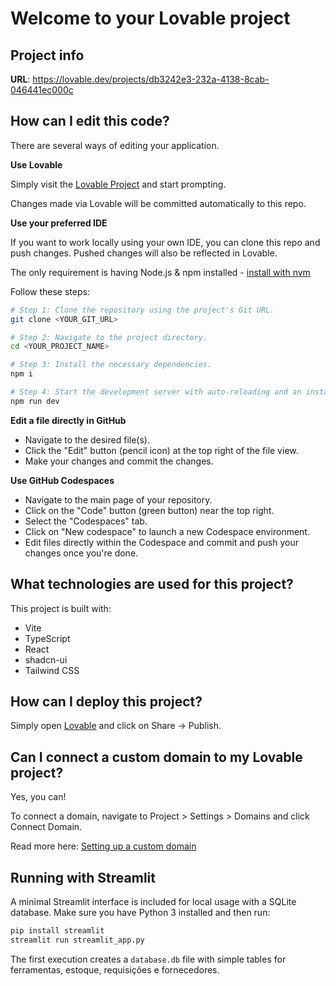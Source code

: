 # Welcome to your Lovable project

## Project info

**URL**: https://lovable.dev/projects/db3242e3-232a-4138-8cab-046441ec000c

## How can I edit this code?

There are several ways of editing your application.

**Use Lovable**

Simply visit the [Lovable Project](https://lovable.dev/projects/db3242e3-232a-4138-8cab-046441ec000c) and start prompting.

Changes made via Lovable will be committed automatically to this repo.

**Use your preferred IDE**

If you want to work locally using your own IDE, you can clone this repo and push changes. Pushed changes will also be reflected in Lovable.

The only requirement is having Node.js & npm installed - [install with nvm](https://github.com/nvm-sh/nvm#installing-and-updating)

Follow these steps:

```sh
# Step 1: Clone the repository using the project's Git URL.
git clone <YOUR_GIT_URL>

# Step 2: Navigate to the project directory.
cd <YOUR_PROJECT_NAME>

# Step 3: Install the necessary dependencies.
npm i

# Step 4: Start the development server with auto-reloading and an instant preview.
npm run dev
```

**Edit a file directly in GitHub**

- Navigate to the desired file(s).
- Click the "Edit" button (pencil icon) at the top right of the file view.
- Make your changes and commit the changes.

**Use GitHub Codespaces**

- Navigate to the main page of your repository.
- Click on the "Code" button (green button) near the top right.
- Select the "Codespaces" tab.
- Click on "New codespace" to launch a new Codespace environment.
- Edit files directly within the Codespace and commit and push your changes once you're done.

## What technologies are used for this project?

This project is built with:

- Vite
- TypeScript
- React
- shadcn-ui
- Tailwind CSS

## How can I deploy this project?

Simply open [Lovable](https://lovable.dev/projects/db3242e3-232a-4138-8cab-046441ec000c) and click on Share -> Publish.

## Can I connect a custom domain to my Lovable project?

Yes, you can!

To connect a domain, navigate to Project > Settings > Domains and click Connect Domain.

Read more here: [Setting up a custom domain](https://docs.lovable.dev/tips-tricks/custom-domain#step-by-step-guide)

## Running with Streamlit

A minimal Streamlit interface is included for local usage with a SQLite database.
Make sure you have Python 3 installed and then run:

```bash
pip install streamlit
streamlit run streamlit_app.py
```

The first execution creates a `database.db` file with simple tables for
ferramentas, estoque, requisições e fornecedores.
